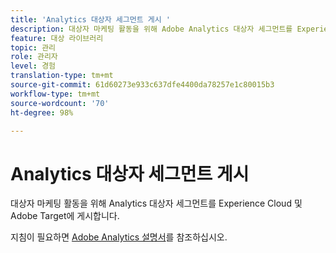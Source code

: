 ```yaml
---
title: 'Analytics 대상자 세그먼트 게시 '
description: 대상자 마케팅 활동을 위해 Adobe Analytics 대상자 세그먼트를 Experience Cloud 및 Adobe Target에 게시하는 방법
feature: 대상 라이브러리
topic: 관리
role: 관리자
level: 경험
translation-type: tm+mt
source-git-commit: 61d60273e933c637dfe4400da78257e1c80015b3
workflow-type: tm+mt
source-wordcount: '70'
ht-degree: 98%

---
```



# Analytics 대상자 세그먼트 게시

대상자 마케팅 활동을 위해 Analytics 대상자 세그먼트를 Experience Cloud 및 Adobe Target에 게시합니다.

지침이 필요하면 [Adobe Analytics 설명서](https://docs.adobe.com/content/help/ko-KR/analytics/components/segmentation/segmentation-workflow/seg-publish.html)를 참조하십시오.
